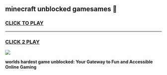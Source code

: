 
## minecraft unblocked gamesames 👋
<h3>
<a href="https://premium.freeplayer.one?title=minecraft_unblocked_gamesames&ref=13F">CLICK TO PLAY</a></h3>
<hr>

<h3>
<a href="https://premium.freeplayer.one?title=minecraft_unblocked_gamesames&ref=13F">CLICK 2 PLAY</a>
  
</h3>

<a href="https://premium.freeplayer.one?title=minecraft_unblocked_gamesames&ref=12F/"><img src="https://clearcache.store/games.png"></a>


**worlds hardest game unblocked: Your Gateway to Fun and Accessible Online Gaming**
